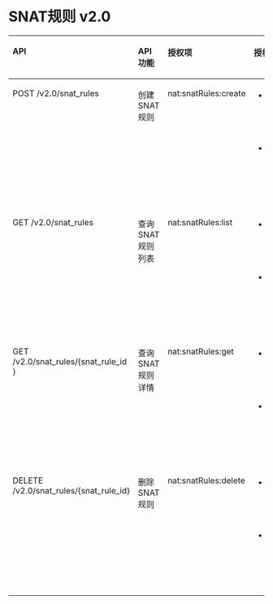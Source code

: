 # SNAT规则 v2.0<a name="nat_api_0033"></a>

<a name="table1351682493510"></a>
<table><thead align="left"><tr id="row1759512463518"><th class="cellrowborder" valign="top" width="26%" id="mcps1.1.5.1.1"><p id="p3595424163511"><a name="p3595424163511"></a><a name="p3595424163511"></a>API</p>
</th>
<th class="cellrowborder" valign="top" width="14.44%" id="mcps1.1.5.1.2"><p id="p19512155317473"><a name="p19512155317473"></a><a name="p19512155317473"></a>API功能</p>
</th>
<th class="cellrowborder" valign="top" width="16.75%" id="mcps1.1.5.1.3"><p id="p19595172413511"><a name="p19595172413511"></a><a name="p19595172413511"></a>授权项</p>
</th>
<th class="cellrowborder" valign="top" width="42.809999999999995%" id="mcps1.1.5.1.4"><p id="p1366363695811"><a name="p1366363695811"></a><a name="p1366363695811"></a>授权项作用域</p>
</th>
</tr>
</thead>
<tbody><tr id="row15595192412355"><td class="cellrowborder" valign="top" width="26%" headers="mcps1.1.5.1.1 "><p id="p66631741105015"><a name="p66631741105015"></a><a name="p66631741105015"></a>POST /v2.0/snat_rules</p>
</td>
<td class="cellrowborder" valign="top" width="14.44%" headers="mcps1.1.5.1.2 "><p id="p44831228105013"><a name="p44831228105013"></a><a name="p44831228105013"></a>创建SNAT规则</p>
</td>
<td class="cellrowborder" valign="top" width="16.75%" headers="mcps1.1.5.1.3 "><p id="p248392805015"><a name="p248392805015"></a><a name="p248392805015"></a>nat:snatRules:create</p>
</td>
<td class="cellrowborder" valign="top" width="42.809999999999995%" headers="mcps1.1.5.1.4 "><a name="ul11248145974920"></a><a name="ul11248145974920"></a><ul id="ul11248145974920"><li>支持：<p id="p5248135912498"><a name="p5248135912498"></a><a name="p5248135912498"></a>项目 （Project）</p>
</li><li>不支持：<p id="p724812594495"><a name="p724812594495"></a><a name="p724812594495"></a>企业项目（Enterprise Project）</p>
</li></ul>
</td>
</tr>
<tr id="row959782416351"><td class="cellrowborder" valign="top" width="26%" headers="mcps1.1.5.1.1 "><p id="p2066320415503"><a name="p2066320415503"></a><a name="p2066320415503"></a>GET /v2.0/snat_rules</p>
</td>
<td class="cellrowborder" valign="top" width="14.44%" headers="mcps1.1.5.1.2 "><p id="p154832284502"><a name="p154832284502"></a><a name="p154832284502"></a>查询SNAT规则列表</p>
</td>
<td class="cellrowborder" valign="top" width="16.75%" headers="mcps1.1.5.1.3 "><p id="p1448392825014"><a name="p1448392825014"></a><a name="p1448392825014"></a>nat:snatRules:list</p>
</td>
<td class="cellrowborder" valign="top" width="42.809999999999995%" headers="mcps1.1.5.1.4 "><a name="ul1225311593490"></a><a name="ul1225311593490"></a><ul id="ul1225311593490"><li>支持：<p id="p7253185914914"><a name="p7253185914914"></a><a name="p7253185914914"></a>项目 （Project）</p>
</li><li>不支持：<p id="p12253059114912"><a name="p12253059114912"></a><a name="p12253059114912"></a>企业项目（Enterprise Project）</p>
</li></ul>
</td>
</tr>
<tr id="row459717246353"><td class="cellrowborder" valign="top" width="26%" headers="mcps1.1.5.1.1 "><p id="p206631141155012"><a name="p206631141155012"></a><a name="p206631141155012"></a>GET /v2.0/snat_rules/{snat_rule_id }</p>
</td>
<td class="cellrowborder" valign="top" width="14.44%" headers="mcps1.1.5.1.2 "><p id="p174831828165019"><a name="p174831828165019"></a><a name="p174831828165019"></a>查询SNAT规则详情</p>
</td>
<td class="cellrowborder" valign="top" width="16.75%" headers="mcps1.1.5.1.3 "><p id="p1748392819501"><a name="p1748392819501"></a><a name="p1748392819501"></a>nat:snatRules:get</p>
</td>
<td class="cellrowborder" valign="top" width="42.809999999999995%" headers="mcps1.1.5.1.4 "><a name="ul1225885914917"></a><a name="ul1225885914917"></a><ul id="ul1225885914917"><li>支持：<p id="p1625812596491"><a name="p1625812596491"></a><a name="p1625812596491"></a>项目 （Project）</p>
</li><li>不支持：<p id="p152581359164915"><a name="p152581359164915"></a><a name="p152581359164915"></a>企业项目（Enterprise Project）</p>
</li></ul>
</td>
</tr>
<tr id="row1159792493517"><td class="cellrowborder" valign="top" width="26%" headers="mcps1.1.5.1.1 "><p id="p1766310412500"><a name="p1766310412500"></a><a name="p1766310412500"></a>DELETE /v2.0/snat_rules/{snat_rule_id}</p>
</td>
<td class="cellrowborder" valign="top" width="14.44%" headers="mcps1.1.5.1.2 "><p id="p1448317280505"><a name="p1448317280505"></a><a name="p1448317280505"></a>删除SNAT规则</p>
</td>
<td class="cellrowborder" valign="top" width="16.75%" headers="mcps1.1.5.1.3 "><p id="p3483142810508"><a name="p3483142810508"></a><a name="p3483142810508"></a>nat:snatRules:delete</p>
</td>
<td class="cellrowborder" valign="top" width="42.809999999999995%" headers="mcps1.1.5.1.4 "><a name="ul12264155994914"></a><a name="ul12264155994914"></a><ul id="ul12264155994914"><li>支持：<p id="p22641459144917"><a name="p22641459144917"></a><a name="p22641459144917"></a>项目 （Project）</p>
</li><li>不支持：<p id="p10264159194912"><a name="p10264159194912"></a><a name="p10264159194912"></a>企业项目（Enterprise Project）</p>
</li></ul>
</td>
</tr>
</tbody>
</table>

